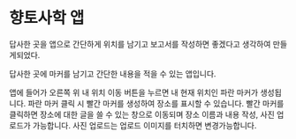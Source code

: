 # 향토사학 앱
답사한 곳을 앱으로 간단하게 위치를 남기고 보고서를 작성하면 좋겠다고 생각하여 만들게되었다. 

답사한 곳에 마커를 남기고 간단한 내용을 적을 수 있는 앱입니다.

앱에 들어가 오른쪽 위 내 위치 이동 버튼을 누르면 내 현재 위치인 파란 마커가 생성됩니다.
파란 마커 클릭 시 빨간 마커를 생성하여 장소를 표시할 수 있습니다.
빨간 마커를 클릭하면 장소에 대한 글을 쓸 수 있는 창으로 이동되며 장소 이름과 내용 작성, 사진 업로드가 가능합니다.
사진 업로드는 업로드 이미지를 터치하면 변경가능합니다.
